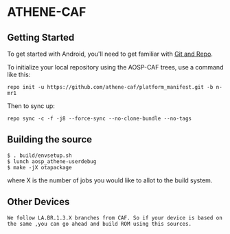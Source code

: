 ATHENE-CAF
===========

Getting Started
---------------

To get started with Android, you'll need to get
familiar with [Git and Repo](http://source.android.com/source/using-repo.html).

To initialize your local repository using the AOSP-CAF trees, use a command like this:

    repo init -u https://github.com/athene-caf/platform_manifest.git -b n-mr1

Then to sync up:

    repo sync -c -f -j8 --force-sync --no-clone-bundle --no-tags

Building the source
---------------

    $ . build/envsetup.sh
    $ lunch aosp_athene-userdebug
    $ make -jX otapackage

where X is the number of jobs you would like to allot to the build system.

Other Devices
---------------

    We follow LA.BR.1.3.X branches from CAF. So if your device is based on the same ,you can go ahead and build ROM using this sources.
